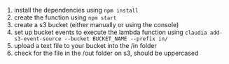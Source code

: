 1. install the dependencies using `npm install`
2. create the function using `npm start`
3. create a s3 bucket (either manually or using the console)
4. set up bucket events to execute the lambda function using `claudia add-s3-event-source --bucket BUCKET_NAME --prefix in/`
5. upload a text file to your bucket into the /in folder
6. check for the file in the /out folder on s3, should be uppercased
